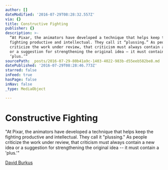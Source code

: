```yaml
---
author: []
dateModified: '2016-07-29T08:28:32.557Z'
via: {}
title: Constructive Fighting
publisher: {}
description: >-
  “At Pixar, the animators have developed a technique that helps keep the
  fighting productive and intellectual. They call it “plussing.” As people
  criticize the work under review, that criticism must always contain a new idea
  or a suggestion for strengthening the original idea – it must contain a
  ‘plus.’”
sourcePath: _posts/2016-07-29-80b41a9c-1403-4022-983b-d55eeb582be8.md
datePublished: '2016-07-29T08:28:46.773Z'
starred: false
inFeed: true
hasPage: false
inNav: false
_type: MediaObject

---
```

# Constructive Fighting

"At Pixar, the animators have developed a technique that helps keep the fighting productive and intellectual. They call it "plussing." As people criticize the work under review, that criticism must always contain a new idea or a suggestion for strengthening the original idea -- it must contain a 'plus.'"

[David Burkus][0]

[0]: http://99u.com/articles/7224/why-fighting-for-our-ideas-makes-them-better